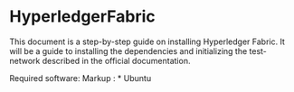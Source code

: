 # HyperledgerFabric

This document is a step-by-step guide on installing Hyperledger Fabric. It will be a guide to installing the dependencies and initializing the test-network described in the official documentation.

Required software:
Markup : * Ubuntu 
